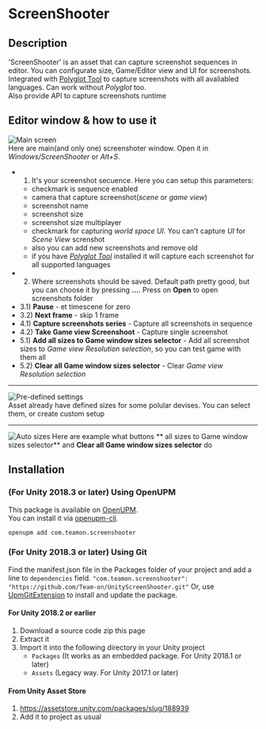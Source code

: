 # ScreenShooter

## Description
'ScreenShooter' is an asset that can capture screenshot sequences in editor. You can configurate size, Game/Editor view and UI for screenshots.
Integrated with [Polyglot Tool](https://assetstore.unity.com/packages/tools/gui/polyglot-tool-131560?_ga=2.85337567.750031523.1612646196-741310434.1607024629) to capture screenshots with all avaliabled languages. Can work without *Polyglot* too.  
Also provide API to capture screenshots runtime  

## Editor window & how to use it
![Main screen](https://github.com/Team-on/UnityScreenShooter/blob/main/HelpScreenshots/1.png)  
Here are main(and only one) screenshoter window. Open it in *Windows/ScreenShooter* or *Alt+S*.
 - 1) It's your screenshot secuence. Here you can setup this parameters:
     - checkmark is sequence enabled
	 - camera that capture screenshot(*scene* or *game view*)
	 - screenshot name
	 - screenshot size
	 - screenshot size multiplayer
	 - checkmark for capturing *world space UI*. You can't capture *UI* for *Scene View* screnshot
	 - also you can add new screenshots and remove old
	 - if you have *[Polyglot Tool](https://assetstore.unity.com/packages/tools/gui/polyglot-tool-131560?_ga=2.85337567.750031523.1612646196-741310434.1607024629)* installed it will capture each screenshot for all supported languages
 - 2) Where screenshots should be saved. Default path pretty good, but you can choose it by pressing **...**. Press on **Open** to open screenshots folder
 - 3.1) **Pause** - et timescene for zero
 - 3.2) **Next frame** - skip 1 frame
 - 4.1) **Capture screenshots series** - Capture all screenshots in sequence
 - 4.2) **Take Game view Screenshoot** - Capture single screenshot
 - 5.1) **Add all sizes to Game window sizes selector** - Add all screenshot sizes to *Game view Resolution selection*, so you can test game with them all
 - 5.2) **Clear all Game window sizes selector** - Clear *Game view Resolution selection*

---------------------

![Pre-defined settings](https://github.com/Team-on/UnityScreenShooter/blob/main/HelpScreenshots/2.png)  
Asset already have defined sizes for some polular devises. You can select them, or create custom setup

---------------------

![Auto sizes](https://github.com/Team-on/UnityScreenShooter/blob/main/HelpScreenshots/3.png) 
Here are example what buttons ** all sizes to Game window sizes selector** and **Clear all Game window sizes selector** do

## Installation
### (For Unity 2018.3 or later) Using OpenUPM  
This package is available on [OpenUPM](https://openupm.com).  
You can install it via [openupm-cli](https://github.com/openupm/openupm-cli).  
```
openupm add com.teamon.screenshooter
```

### (For Unity 2018.3 or later) Using Git
Find the manifest.json file in the Packages folder of your project and add a line to `dependencies` field.
`"com.teamon.screenshooter": "https://github.com/Team-on/UnityScreenShooter.git"`
Or, use [UpmGitExtension](https://github.com/mob-sakai/UpmGitExtension) to install and update the package.

#### For Unity 2018.2 or earlier
1. Download a source code zip this page
2. Extract it
3. Import it into the following directory in your Unity project
   - `Packages` (It works as an embedded package. For Unity 2018.1 or later)
   - `Assets` (Legacy way. For Unity 2017.1 or later)
   
#### From Unity Asset Store
1. https://assetstore.unity.com/packages/slug/188939
2. Add it to project as usual
